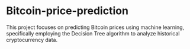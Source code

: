 # Bitcoin-price-prediction
This project focuses on predicting Bitcoin prices using machine learning, specifically employing the Decision Tree algorithm to analyze historical cryptocurrency data. 
